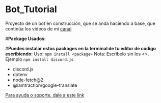 # Bot_Tutorial
Proyecto de un bot  en construcción, que se anda haciendo a base, que continúa los videos de mi [canal](https://www.youtube.com/@elalda/)

#**Package Usados:**

#**Puedes instalar estos packages en la terminal de tu editor de código escribiendo:**
Uso: `npm install <package>`
Nota: Escribelo sin los <>.
Ejemplo `npm install discord.js`

 - discord.js
 - dotenv
 - node-fetch@2
 - @iamtraction/google-translate

[Para ayuda o soporte, dale a este link](https://discord.gg/JpKGJFZCzK)

